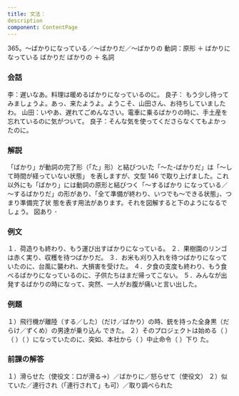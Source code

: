 ```yaml
---
title: 文法：
description
component: ContentPage
---
```



365。～ばかりになっている／～ばかりだ／～ばかりの
動詞：原形 ＋ ばかりになっている
ばかりだ
ばかりの ＋ 名詞
### 会話
李：遅いなあ。料理は暖めるばかりになっているのに。
良子： もう少し待ってみましょうよ。あっ、来たようよ。ようこそ、山田さん、お待ちしていましたわ。 山田：いやあ、遅れてごめんなさい。電車に乗るばかりの時に、手土産を忘れているのに気がついて。 良子：そんな気を使ってくださらなくてもよかったのに。
### 解説
「ばかり」が動詞の完了形（「た」形）と結びついた「～た-ばかりだ」は「～して時間が経っていない状態」 を表しますが、文型 146 で取り上げました。これ以外にも「ばかり」には動詞の原形と結びつく「～するばかり になっている／～するばかりだ」の形があり、「全て準備が終わり、いつでも～できる状態」、つまり準備完了状 態を表す用法があります。それを図解すると下のようになるでしょう。
図あり ･
### 例文
１．荷造りも終わり、もう運び出すばかりになっている。
２．果樹園のリンゴは赤く実り、収穫を待つばかりだ。
３．お米も刈り入れを待つばかりになっていたのに、台風に襲われ、大損害を受けた。
４．夕食の支度も終わり、もう食べるばかりになっているのに、子供たちはまだ帰ってこない。
５．みんなが出発するばかりの時になって、突然、一人がお腹が痛いと言い出した。
### 例題
１）飛行機が離陸（する／した）（だけ／ばかり）の時、銃を持った全身黒（だらけ／ずくめ）の男達が乗り込ん できた。
２）そのプロジェクトは始める（ ）（ ）（ ）になっていたのに、突如、本社から（ ）中止命令（ ）下り
た。
### 前課の解答
１）滑らせた（使役文：口が滑る→）／ばかりに／怒らせて（使役文）
２）似ていた／連行され（「連行されて」も可）／取り調べられた
